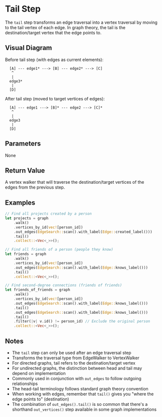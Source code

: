 # Tail Step

The `tail` step transforms an edge traversal into a vertex traversal by moving to the tail vertex of each edge. In graph theory, the tail is the destination/target vertex that the edge points to.

## Visual Diagram

Before tail step (with edges as current elements):
```text
  [A] --- edge1* ---> [B] --- edge2* ---> [C]  
   ^                                         
   |                                         
  edge3*                                       
   |                                         
  [D]                                        
```

After tail step (moved to target vertices of edges):
```text
  [A] --- edge1 ---> [B]* --- edge2 ---> [C]*  
   ^                                         
   |                                         
  edge3                                       
   |                                         
  [D]                                        
```

## Parameters

None

## Return Value

A vertex walker that will traverse the destination/target vertices of the edges from the previous step.

## Examples

```rust
// Find all projects created by a person
let projects = graph
    .walk()
    .vertices_by_id(vec![person_id])
    .out_edges(EdgeSearch::scan().with_label(Edge::created_label()))
    .tail()
    .collect::<Vec<_>>();

// Find all friends of a person (people they know)
let friends = graph
    .walk()
    .vertices_by_id(vec![person_id])
    .out_edges(EdgeSearch::scan().with_label(Edge::knows_label()))
    .tail()
    .collect::<Vec<_>>();

// Find second-degree connections (friends of friends)
let friends_of_friends = graph
    .walk()
    .vertices_by_id(vec![person_id])
    .out_edges(EdgeSearch::scan().with_label(Edge::knows_label()))
    .tail()
    .out_edges(EdgeSearch::scan().with_label(Edge::knows_label()))
    .tail()
    .filter(|v| v.id() != person_id) // Exclude the original person
    .collect::<Vec<_>>();
```

## Notes

- The `tail` step can only be used after an edge traversal step
- Transforms the traversal type from EdgeWalker to VertexWalker
- For directed graphs, tail refers to the destination/target vertex
- For undirected graphs, the distinction between head and tail may depend on implementation
- Commonly used in conjunction with `out_edges` to follow outgoing relationships
- The head-tail terminology follows standard graph theory convention
- When working with edges, remember that `tail()` gives you "where the edge points to" (destination)
- The combination of `out_edges().tail()` is so common that there's a shorthand `out_vertices()` step available in some graph implementations